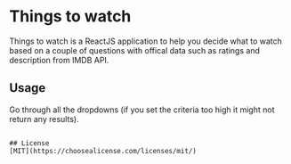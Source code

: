# Things to watch

Things to watch is a ReactJS application to help you decide what to watch based on a couple of questions with offical data such as ratings and description from IMDB API.

## Usage
Go through all the dropdowns (if you set the criteria too high it might not return any results).
```

## License
[MIT](https://choosealicense.com/licenses/mit/)
